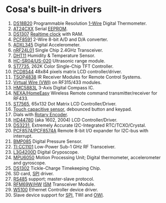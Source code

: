 # Cosa's built-in drivers

1. [DS18B20](http://datasheets.maximintegrated.com/en/ds/DS18B20.pdf) Programmable
Resolution [1-Wire](http://en.wikipedia.org/wiki/1-Wire) Digital Thermometer.
2. [AT24CXX](http://www.atmel.com/products/Memories/serial/i2c.aspx) Serial
[EEPROM](http://en.wikipedia.org/wiki/EEPROM).
3. [DS1307](http://datasheets.maximintegrated.com/en/ds/DS1307.pdf)
[Realtime clock](http://en.wikipedia.org/wiki/Real-time_clock) with RAM.
4. [PCF8591](http://www.nxp.com/documents/data_sheet/PCF8591.pdf) 2-Wire 8-bit A/D
and D/A converter.
5. [ADXL345](http://www.analog.com/static/imported-files/data_sheets/ADXL345.pdf)
Digital Accelerometer.
6. [nRF24L01](http://www.nordicsemi.com/eng/Products/2.4GHz-RF/nRF24L01) Single
Chip 2.4GHz Transceiver. 
7. [DHT11](http://www.micro4you.com/files/sensor/DHT11.pdf) Humidity & Temperature
Sensor.
8. [HC-SR04/US-020](http://www.micropik.com/PDF/HCSR04.pdf) Ultrasonic range module.
9. [ST7735](ftp://imall.iteadstudio.com/IM120419001_ITDB02_1.8SP/DS_ST7735.pdf), 262K
Color Single-Chip TFT Controller.
10. [PCD8544](https://www.sparkfun.com/datasheets/LCD/Monochrome/Nokia5110.pdf) 48x84
pixels matrix LCD controller/driver.
11. [TSOP4838](http://www.vishay.com/docs/82459/tsop48.pdf) IR Receiver Modules for
Remote Control Systems.
12. [Virtual Wire (VWI)](http://www.airspayce.com/mikem/arduino/VirtualWire/) on
RF315/433 modules.
13. [HMC5883L](http://www51.honeywell.com/aero/common/documents/myaerospacecatalog-documents/Defense_Brochures-documents/HMC5883L_3-Axis_Digital_Compass_IC.pdf) 3-Axis Digital Compass IC.
14. [NEXA/HomeEasy](http://www.homeeasy.eu/) Wireless Remote command transmitter/receiver
for RF433.
15. [ST7565](http://akizukidenshi.com/download/ds/sitronix/st7565r.pdf), 65x132 Dot
Matrix LCD Controller/Driver.
16. [Touch capacitive sensor](http://en.wikipedia.org/wiki/Capacitive_sensing), debounced
button and keypad.
17. Dials with [Rotary Encoder](http://en.wikipedia.org/wiki/Rotary_encoder).
18. [HD44780](https://www.sparkfun.com/datasheets/LCD/HD44780.pdf) (aka 1602, 2004)
LCD Controller/Driver.
19. [DS3231](http://www.maximintegrated.com/datasheet/index.mvp/id/4627), Extremely
Accurate I2C-Integrated RTC/TCXO/Crystal. 
20. [PCF8574/PCF8574A](http://www.nxp.com/documents/data_sheet/PCF8574.pdf)
Remote 8-bit I/O expander for I2C-bus with interrupt. 
21. [BMP085](https://www.sparkfun.com/datasheets/Components/General/BST-BMP085-DS000-05.pdf)
Digital Pressure Sensor.
22. [TI CC1101](http://www.ti.com/lit/ds/symlink/cc1101.pdf) Low-Power Sub-1 GHz RF
Transceiver.
23. [L3G4200D](http://dlnmh9ip6v2uc.cloudfront.net/datasheets/Sensors/Gyros/3-Axis/CD00265057.pdf)
Digital Gryposcope.
24. [MPU6050](http://dlnmh9ip6v2uc.cloudfront.net/datasheets/Components/General%20IC/PS-MPU-6000A.pdf)
Motion Processing Unit; Digital thermometer, accelerometer and gyroscope.
25. [DS1302](http://datasheets.maximintegrated.com/en/ds/DS1302.pdf) Tickle-Charge
Timekeeping Chip.
26. SD card, [SPI](http://fr.wikipedia.org/wiki/Serial_Peripheral_Interface) driver.
27. [RS485](http://en.wikipedia.org/wiki/RS-485) support; master-slave protocol.
28. [RFM69W/HW](http://www.hoperf.com/upload/rf/RFM69W-V1.3.pdf) [ISM](http://en.wikipedia.org/wiki/ISM_band) Transceiver Module.
29. [W5100](https://www.sparkfun.com/datasheets/DevTools/Arduino/W5100_Datasheet_v1_1_6.pdf)
Ethernet Controller device driver.
30. Slave device support for [SPI](http://fr.wikipedia.org/wiki/Serial_Peripheral_Interface), TWI and [OWI](http://en.wikipedia.org/wiki/1-Wire).

